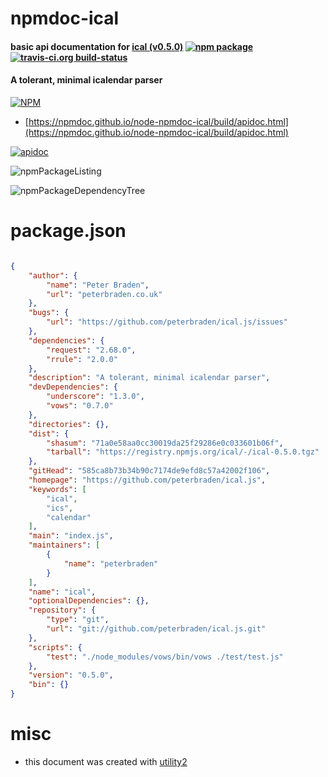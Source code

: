 # npmdoc-ical

#### basic api documentation for  [ical (v0.5.0)](https://github.com/peterbraden/ical.js)  [![npm package](https://img.shields.io/npm/v/npmdoc-ical.svg?style=flat-square)](https://www.npmjs.org/package/npmdoc-ical) [![travis-ci.org build-status](https://api.travis-ci.org/npmdoc/node-npmdoc-ical.svg)](https://travis-ci.org/npmdoc/node-npmdoc-ical)

#### A tolerant, minimal icalendar parser

[![NPM](https://nodei.co/npm/ical.png?downloads=true&downloadRank=true&stars=true)](https://www.npmjs.com/package/ical)

- [https://npmdoc.github.io/node-npmdoc-ical/build/apidoc.html](https://npmdoc.github.io/node-npmdoc-ical/build/apidoc.html)

[![apidoc](https://npmdoc.github.io/node-npmdoc-ical/build/screenCapture.buildCi.browser.%252Ftmp%252Fbuild%252Fapidoc.html.png)](https://npmdoc.github.io/node-npmdoc-ical/build/apidoc.html)

![npmPackageListing](https://npmdoc.github.io/node-npmdoc-ical/build/screenCapture.npmPackageListing.svg)

![npmPackageDependencyTree](https://npmdoc.github.io/node-npmdoc-ical/build/screenCapture.npmPackageDependencyTree.svg)



# package.json

```json

{
    "author": {
        "name": "Peter Braden",
        "url": "peterbraden.co.uk"
    },
    "bugs": {
        "url": "https://github.com/peterbraden/ical.js/issues"
    },
    "dependencies": {
        "request": "2.68.0",
        "rrule": "2.0.0"
    },
    "description": "A tolerant, minimal icalendar parser",
    "devDependencies": {
        "underscore": "1.3.0",
        "vows": "0.7.0"
    },
    "directories": {},
    "dist": {
        "shasum": "71a0e58aa0cc30019da25f29286e0c033601b06f",
        "tarball": "https://registry.npmjs.org/ical/-/ical-0.5.0.tgz"
    },
    "gitHead": "585ca8b73b34b90c7174de9efd8c57a42002f106",
    "homepage": "https://github.com/peterbraden/ical.js",
    "keywords": [
        "ical",
        "ics",
        "calendar"
    ],
    "main": "index.js",
    "maintainers": [
        {
            "name": "peterbraden"
        }
    ],
    "name": "ical",
    "optionalDependencies": {},
    "repository": {
        "type": "git",
        "url": "git://github.com/peterbraden/ical.js.git"
    },
    "scripts": {
        "test": "./node_modules/vows/bin/vows ./test/test.js"
    },
    "version": "0.5.0",
    "bin": {}
}
```



# misc
- this document was created with [utility2](https://github.com/kaizhu256/node-utility2)
